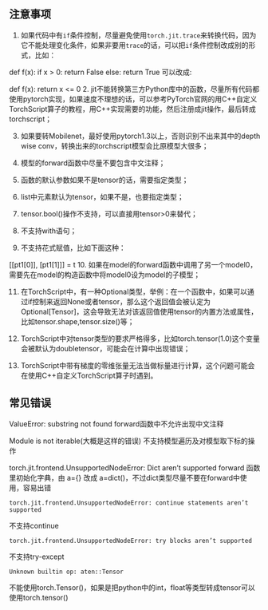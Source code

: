 

<!--
 * @version:
 * @Author:  StevenJokess https://github.com/StevenJokess
 * @Date: 2020-11-12 01:05:44
 * @LastEditors:  StevenJokess https://github.com/StevenJokess
 * @LastEditTime: 2020-11-12 01:08:26
 * @Description:
 * @TODO::
 * @Reference:TorchScript使用的注意事项和常见错误 - 带萝卜的文章 - 知乎
https://zhuanlan.zhihu.com/p/96397421
-->

## 注意事项

1. 如果代码中有`if`条件控制，尽量避免使用`torch.jit.trace`来转换代码，因为它不能处理变化条件，如果非要用`trace`的话，可以把`if`条件控制改成别的形式，比如：

def f(x):
  if x > 0:
    return False
  else:
    return True
可以改成:

def f(x):
  return x <= 0
2. jit不能转换第三方Python库中的函数，尽量所有代码都使用pytorch实现，如果速度不理想的话，可以参考PyTorch官网的用C++自定义TorchScript算子的教程，用C++实现需要的功能，然后注册成jit操作，最后转成torchscript；

3. 如果要转Mobilenet，最好使用pytorch1.3以上，否则识别不出来其中的depth wise conv，转换出来的torchscript模型会比原模型大很多；

4. 模型的forward函数中尽量不要包含中文注释；

5. 函数的默认参数如果不是tensor的话，需要指定类型；

6. list中元素默认为tensor，如果不是，也要指定类型；

7. tensor.bool()操作不支持，可以直接用tensor>0来替代；

8. 不支持with语句；

9. 不支持花式赋值，比如下面这种：

[[pt1[0]], [pt1[1]]] = t
10. 如果在model的forward函数中调用了另一个model0，需要先在model的构造函数中将model0设为model的子模型；

11. 在TorchScript中，有一种Optional类型，举例：在一个函数中，如果可以通过if控制来返回None或者tensor，那么这个返回值会被认定为Optional[Tensor]，这会导致无法对该返回值使用tensor的内置方法或属性，比如tensor.shape,tensor.size()等；

12. TorchScript中对tensor类型的要求严格得多，比如torch.tensor(1.0)这个变量会被默认为doubletensor，可能会在计算中出现错误；

13. TorchScript中带有梯度的零维张量无法当做标量进行计算，这个问题可能会在使用C++自定义TorchScript算子时遇到。

## 常见错误

ValueError: substring not found
forward函数中不允许出现中文注释

Module is not iterable(大概是这样的错误)
不支持模型遍历及对模型取下标的操作

torch.jit.frontend.UnsupportedNodeError: Dict aren’t supported
forward 函数里初始化字典，由 a={} 改成 a=dict()，不过dict类型尽量不要在forward中使用，容易出错

    torch.jit.frontend.UnsupportedNodeError: continue statements aren’t supported

不支持continue

```
torch.jit.frontend.UnsupportedNodeError: try blocks aren’t supported
```

不支持try-except

```
Unknown builtin op: aten::Tensor
```

不能使用torch.Tensor()，如果是把python中的int，float等类型转成tensor可以使用torch.tensor()
